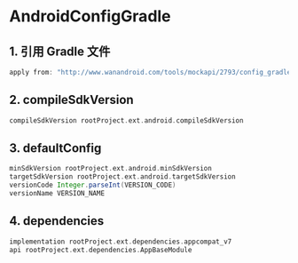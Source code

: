 # AndroidConfigGradle

## 1. 引用 Gradle 文件

``` gradle
apply from: "http://www.wanandroid.com/tools/mockapi/2793/config_gradle"
```

## 2. compileSdkVersion

``` gradle
compileSdkVersion rootProject.ext.android.compileSdkVersion
```

## 3. defaultConfig

``` gradle
minSdkVersion rootProject.ext.android.minSdkVersion
targetSdkVersion rootProject.ext.android.targetSdkVersion
versionCode Integer.parseInt(VERSION_CODE)
versionName VERSION_NAME
```

## 4. dependencies

``` gradle
implementation rootProject.ext.dependencies.appcompat_v7
api rootProject.ext.dependencies.AppBaseModule
```
